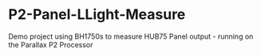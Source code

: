 # P2-Panel-LLight-Measure
Demo project using BH1750s to measure HUB75 Panel output - running on the Parallax P2 Processor
